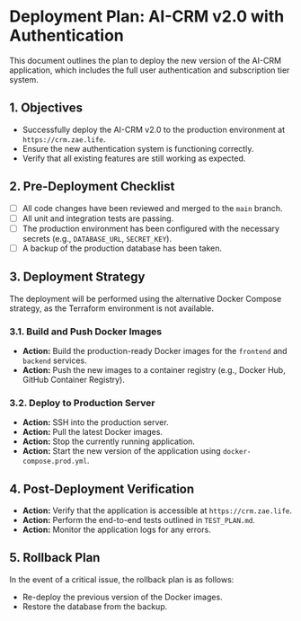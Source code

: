 # Deployment Plan: AI-CRM v2.0 with Authentication

This document outlines the plan to deploy the new version of the AI-CRM application, which includes the full user authentication and subscription tier system.

## 1. Objectives
- Successfully deploy the AI-CRM v2.0 to the production environment at `https://crm.zae.life`.
- Ensure the new authentication system is functioning correctly.
- Verify that all existing features are still working as expected.

## 2. Pre-Deployment Checklist
- [ ] All code changes have been reviewed and merged to the `main` branch.
- [ ] All unit and integration tests are passing.
- [ ] The production environment has been configured with the necessary secrets (e.g., `DATABASE_URL`, `SECRET_KEY`).
- [ ] A backup of the production database has been taken.

## 3. Deployment Strategy
The deployment will be performed using the alternative Docker Compose strategy, as the Terraform environment is not available.

### 3.1. Build and Push Docker Images
- **Action:** Build the production-ready Docker images for the `frontend` and `backend` services.
- **Action:** Push the new images to a container registry (e.g., Docker Hub, GitHub Container Registry).

### 3.2. Deploy to Production Server
- **Action:** SSH into the production server.
- **Action:** Pull the latest Docker images.
- **Action:** Stop the currently running application.
- **Action:** Start the new version of the application using `docker-compose.prod.yml`.

## 4. Post-Deployment Verification
- **Action:** Verify that the application is accessible at `https://crm.zae.life`.
- **Action:** Perform the end-to-end tests outlined in `TEST_PLAN.md`.
- **Action:** Monitor the application logs for any errors.

## 5. Rollback Plan
In the event of a critical issue, the rollback plan is as follows:
- Re-deploy the previous version of the Docker images.
- Restore the database from the backup.
